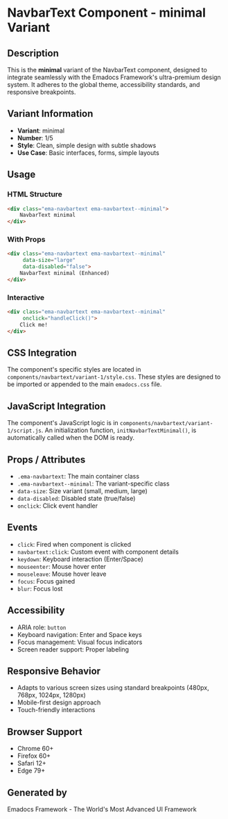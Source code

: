 # NavbarText Component - minimal Variant

## Description
This is the **minimal** variant of the NavbarText component, designed to integrate seamlessly with the Emadocs Framework's ultra-premium design system. It adheres to the global theme, accessibility standards, and responsive breakpoints.

## Variant Information
- **Variant**: minimal
- **Number**: 1/5
- **Style**: Clean, simple design with subtle shadows
- **Use Case**: Basic interfaces, forms, simple layouts

## Usage

### HTML Structure
```html
<div class="ema-navbartext ema-navbartext--minimal">
    NavbarText minimal
</div>
```

### With Props
```html
<div class="ema-navbartext ema-navbartext--minimal" 
     data-size="large" 
     data-disabled="false">
    NavbarText minimal (Enhanced)
</div>
```

### Interactive
```html
<div class="ema-navbartext ema-navbartext--minimal" 
     onclick="handleClick()">
    Click me!
</div>
```

## CSS Integration
The component's specific styles are located in `components/navbartext/variant-1/style.css`. These styles are designed to be imported or appended to the main `emadocs.css` file.

## JavaScript Integration
The component's JavaScript logic is in `components/navbartext/variant-1/script.js`. An initialization function, `initNavbarTextMinimal()`, is automatically called when the DOM is ready.

## Props / Attributes
- `.ema-navbartext`: The main container class
- `.ema-navbartext--minimal`: The variant-specific class
- `data-size`: Size variant (small, medium, large)
- `data-disabled`: Disabled state (true/false)
- `onclick`: Click event handler

## Events
- `click`: Fired when component is clicked
- `navbartext:click`: Custom event with component details
- `keydown`: Keyboard interaction (Enter/Space)
- `mouseenter`: Mouse hover enter
- `mouseleave`: Mouse hover leave
- `focus`: Focus gained
- `blur`: Focus lost

## Accessibility
- ARIA role: `button`
- Keyboard navigation: Enter and Space keys
- Focus management: Visual focus indicators
- Screen reader support: Proper labeling

## Responsive Behavior
- Adapts to various screen sizes using standard breakpoints (480px, 768px, 1024px, 1280px)
- Mobile-first design approach
- Touch-friendly interactions

## Browser Support
- Chrome 60+
- Firefox 60+
- Safari 12+
- Edge 79+

## Generated by
Emadocs Framework - The World's Most Advanced UI Framework
